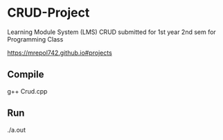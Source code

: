 # CRUD-Project
Learning Module System (LMS) CRUD submitted for 1st year 2nd sem for Programming Class

https://mrepol742.github.io#projects

## Compile
g++ Crud.cpp

## Run
./a.out
